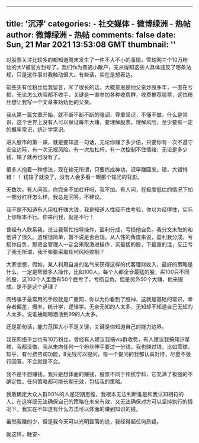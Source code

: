
---
title: '沉浮'
categories: 
    - 社交媒体
    - 微博绿洲 - 热帖
author: 微博绿洲 - 热帖
comments: false
date: Sun, 21 Mar 2021 13:53:08 GMT
thumbnail: ''
---

<div>   
<p>对股票关注比较多的都知道周末发生了一件不大不小的事情，雪球网三个10万粉丝的大V被官方封号了。我们作为普通小散户，无从得知这些人具体违反了哪条法规，只是这件事对我触动很大。有些话，实在是想表达。</p><p>前些天有位粉丝给我留言，写了很长的话，大概意思是他父亲炒股多年，一直在亏损，无论怎么劝阻都不收手，关键是一直参加各种收费群，收费推荐股票，这位粉丝想让我写一个文章来劝劝他的父亲。</p><p>我从第一篇文章开始，就不断不断不断的强调，尊重常识，不懂不做。什么是常识，这个世界上没有人可以保证每年大赚，要理解股票，理解风险，至少要有一定的概率常识，统计学常识。</p><p>进入股市的第一课，就是要知道一句话，无论你赚了多少倍，只要你有一次不遵守安全边际，有一次无视风险，有一次加杠杆，有一次控制不住情绪，无论是多少钱，输了就再也没有了。</p><p>很多人抱着一种想法，现在输无所谓，只要炼成神功，迟早赚回来。错，大错特错！！ 钱输了就没了，没有人会多看一眼那个输光的背影。</p><p>无数次，有人问我，你完全不加杠杆吗，我不加。有人问，在极度低估的情况下加一部分杠杆怎么样，我总是回答，不建议。</p><p>我不是不知道有人用杠杆赚大钱，我是知道人性经不住考验，你以为经得住，实际上你根本不行。你来问我，就是不行！</p><p>曾经有人联系我，说让我帮忙指导操作，盈利分成，亏损他自负。我分文未取的和他讲了很久。道理很简单，暂不说是否合规。从人性的角度来说，盈利我分成，亏损你自负，那资金管理人一定会采取激进操作，买最猛的股，下最重的注，反正亏了我无所谓，我干嘛要采取任何风险控制？</p><p>大家想想，假如，某人利用自身的名气来获得这样的代客理财收入，最好的策略是什么，一定是帮很多人操作，比如100人，每个人都全仓最猛的股，买100只不同的股，这100个人里面有50个巨亏了，亏损自负。但是另外50个大赚，他来提成。是不是这个道理？</p><p>网络骗子最常用的手段就是广撒网，你以为你看到了股神，这就是基础的常识，幸存者偏差，概率，统计学，逻辑学。无奈无知的人太多，无知却不知道自己无知的人太多。说谁抽烟喝酒活到99的人太多。</p><p>还是那句话，能力范围大小不是关键，关键是你知道自己的能力边界。</p><p>我在网络平台也有10万粉丝，曾经有人建议我搞vip群收费，有人建议我搞知识星球，我都没做，我从未向任何一个粉丝伸手要过一分钱，我也赚过钱，比如雪球，知乎，有付费咨询功能，8元钱可以提问，每一个提问的我都认真对待，尽量不强行回答，不会就是不会。</p><p>我不是不想赚钱，我只是想体面的赚钱，股票不同于传统学科，它充满了极强的不确定性。任何策略都可能长期无效，包括我的策略。</p><p>我敢确定大众人群90%的人是短期思维，我根本无法判断谁是和我认知相符的人。在这样既无法确保自己的策略在未来有效，又无法确保对方可以坚持执行的情况下，我实在不知道有什么方法可以体面的赚到知识的钱。</p><p>虽然我赚的少，但是我今天可以光明磊落的说，我经得起任何质疑。</p><p>就这样，晚安~</p>  
</div>
            